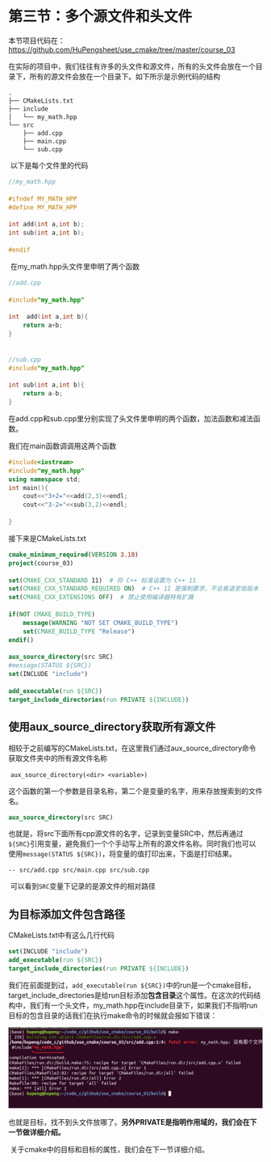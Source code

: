 # 第三节：多个源文件和头文件

本节项目代码在：https://github.com/HuPengsheet/use_cmake/tree/master/course_03

​	在实际的项目中，我们往往有许多的头文件和源文件，所有的头文件会放在一个目录下，所有的源文件会放在一个目录下。如下所示是示例代码的结构
```
.
├── CMakeLists.txt
├── include
│   └── my_math.hpp
└── src
    ├── add.cpp
    ├── main.cpp
    └── sub.cpp
```
​	以下是每个文件里的代码

```c++
//my_math.hpp

#ifndef MY_MATH_HPP
#define MY_MATH_HPP

int add(int a,int b);
int sub(int a,int b);

#endif

```

​	在my_math.hpp头文件里申明了两个函数

```c++
//add.cpp

#include"my_math.hpp"

int  add(int a,int b){
    return a+b;
}


//sub.cpp
#include"my_math.hpp"

int sub(int a,int b){
    return a-b;
}
```

在add.cpp和sub.cpp里分别实现了头文件里申明的两个函数，加法函数和减法函数。

我们在main函数调调用这两个函数

```c++
#include<iostream>
#include"my_math.hpp"
using namespace std;
int main(){
    cout<<"3+2="<<add(2,3)<<endl;
    cout<<"3-2="<<sub(3,2)<<endl;

}
```

接下来是CMakeLists.txt

```cmake
cmake_minimum_required(VERSION 3.10)
project(course_03)

set(CMAKE_CXX_STANDARD 11)  # 将 C++ 标准设置为 C++ 11
set(CMAKE_CXX_STANDARD_REQUIRED ON)  # C++ 11 是强制要求，不会衰退至低版本
set(CMAKE_CXX_EXTENSIONS OFF)  # 禁止使用编译器特有扩展

if(NOT CMAKE_BUILD_TYPE)
	message(WARNING "NOT SET CMAKE_BUILD_TYPE")
    set(CMAKE_BUILD_TYPE "Release")
endif()

aux_source_directory(src SRC)
#message(STATUS ${SRC})
set(INCLUDE "include")

add_executable(run ${SRC})
target_include_directories(run PRIVATE ${INCLUDE})
```

## 使用aux_source_directory获取所有源文件

​	相较于之前编写的CMakeLists.txt，在这里我们通过aux_source_directory命令获取文件夹中的所有源文件名称	

​	`aux_source_directory(<dir> <variable>)`



这个函数的第一个参数是目录名称，第二个是变量的名字，用来存放搜索到的文件名。

```cmake
aux_source_directory(src SRC)
```

​	也就是，将src下面所有cpp源文件的名字，记录到变量SRC中，然后再通过`${SRC}`引用变量，避免我们一个个手动写上所有的源文件名称。同时我们也可以使用`message(STATUS ${SRC})`，将变量的值打印出来，下面是打印结果。

```shell
-- src/add.cpp src/main.cpp src/sub.cpp
```

​	可以看到`SRC`变量下记录的是源文件的相对路径

## 为目标添加文件包含路径

CMakeLists.txt中有这么几行代码

```cmake
set(INCLUDE "include")
add_executable(run ${SRC})
target_include_directories(run PRIVATE ${INCLUDE})
```

​	我们在前面提到过，`add_executable(run ${SRC})`中的run是一个cmake目标，target_include_directories是给run目标添加**包含目录**这个属性。在这次的代码结构中，我们有一个头文件，my_math.hpp在include目录下，如果我们不指明run目标的包含目录的话我们在执行make命令的时候就会报如下错误：

![](../image/头文件包含路径错误.png)

​	也就是目标，找不到头文件放哪了。**另外PRIVATE是指明作用域的，我们会在下一节做详细介绍。**

​	关于cmake中的目标和目标的属性，我们会在下一节详细介绍。
